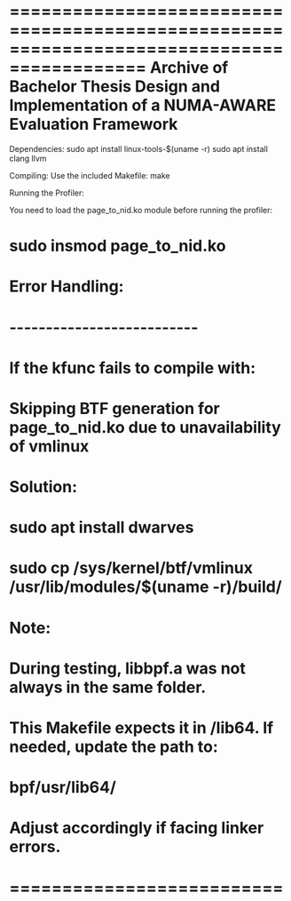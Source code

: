 ===========================================================================================
Archive of Bachelor Thesis Design and Implementation of a NUMA-AWARE Evaluation Framework
===========================================================================================
Dependencies:
sudo apt install linux-tools-$(uname -r)
sudo apt install clang llvm

Compiling:
Use the included Makefile:
     make

Running the Profiler:

You need to load the page_to_nid.ko module before running the profiler:
#     sudo insmod page_to_nid.ko
#
# Error Handling:
# --------------------------
# If the kfunc fails to compile with:
#     Skipping BTF generation for page_to_nid.ko due to unavailability of vmlinux
#
# Solution:
#     sudo apt install dwarves
#     sudo cp /sys/kernel/btf/vmlinux /usr/lib/modules/$(uname -r)/build/
#
# Note:
# During testing, libbpf.a was not always in the same folder.
# This Makefile expects it in /lib64. If needed, update the path to:
#     bpf/usr/lib64/
# Adjust accordingly if facing linker errors.
# ==========================

